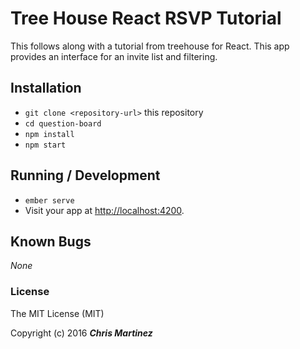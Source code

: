 # Tree House React RSVP Tutorial

This follows along with a tutorial from treehouse for React. This app provides an interface for an invite list and filtering.
## Installation

* `git clone <repository-url>` this repository
* `cd question-board`
* `npm install`
* `npm start`



## Running / Development

* `ember serve`
* Visit your app at [http://localhost:4200](http://localhost:4200).




## Known Bugs
_None_



  ### License
  The MIT License (MIT)

  Copyright (c) 2016 **_Chris Martinez_**

